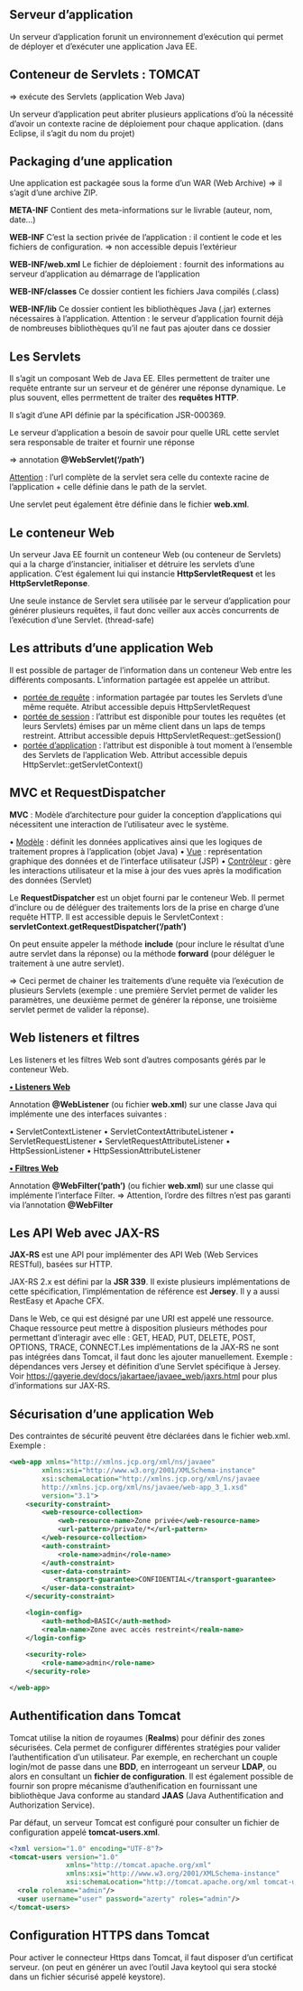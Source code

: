## Serveur d’application

Un serveur d’application forunit un environnement d’exécution qui permet de déployer et d’exécuter une application Java EE.

## Conteneur de Servlets : TOMCAT

=> exécute des Servlets (application Web Java)

Un serveur d’application peut abriter plusieurs applications d’où la nécessité d’avoir un contexte racine de déploiement pour chaque application. (dans Eclipse, il s’agit du nom du projet)

## Packaging d’une application

Une application est packagée sous la forme d’un WAR (Web Archive) => il s’agit d’une archive ZIP.

**META-INF**
Contient des meta-informations sur le livrable (auteur, nom, date…)

**WEB-INF**
C’est la section privée de l’application : il contient le code et les fichiers de configuration. => non accessible depuis l’extérieur

**WEB-INF/web.xml**
Le fichier de déploiement : fournit des informations au serveur d’application au démarrage de l’application

**WEB-INF/classes**
Ce dossier contient les fichiers Java compilés (.class)

**WEB-INF/lib**
Ce dossier contient les bibliothèques Java (.jar) externes nécessaires à l’application. Attention : le serveur d’application fournit déjà de nombreuses bibliothèques qu’il ne faut pas ajouter dans ce dossier

## Les Servlets

Il s’agit un composant Web de Java EE. Elles permettent de traiter une requête entrante sur un serveur et de générer une réponse dynamique. Le plus souvent, elles perrmettent de traiter des **requêtes HTTP**.

Il s’agit d’une API définie par la spécification JSR-000369.

Le serveur d’application a besoin de savoir pour quelle URL cette servlet sera responsable de traiter et fournir une réponse 

=> annotation **@WebServlet(‘/path’)**

<u>Attention</u> : l’url complète de la servlet sera celle du contexte racine de l’application + celle définie dans le path de la servlet.

Une servlet peut également être définie dans le fichier **web.xml**.

## Le conteneur Web

Un serveur Java EE fournit un conteneur Web (ou conteneur de Servlets) qui a la charge d’instancier, initialiser et détruire les servlets d’une application. C’est également lui qui instancie **HttpServletRequest** et les **HttpServletReponse**.

Une seule instance de Servlet sera utilisée par le serveur d’application pour générer plusieurs requêtes, il faut donc veiller aux accès concurrents de l’exécution d’une Servlet. (thread-safe)

## Les attributs d’une application Web

Il est possible de partager de l’information dans un conteneur Web entre les différents composants. L’information partagée est appelée un attribut.

- <u>portée de requête</u> : information partagée par toutes les Servlets d’une même requête. Atribut accessible depuis HttpServletRequest
- <u>portée de session</u> : l’attribut est disponible pour toutes les requêtes (et leurs Servlets) émises par un même client dans un laps de temps restreint. Attribut accessible depuis HttpServletRequest::getSession()
- <u>portée d’application</u> : l’attribut est disponible à tout moment à l’ensemble des Servlets de l’application Web. Attribut accessible depuis HttpServlet::getServletContext()

## MVC et RequestDispatcher

**MVC** : Modèle d’architecture pour guider la conception d’applications qui nécessitent une interaction de l’utilisateur avec le système.

• <u>Modèle</u> : définit les données applicatives ainsi que les logiques de traitement propres à l’application (objet Java)
• <u>Vue</u> : représentation graphique des données et de l’interface utilisateur (JSP)
• <u>Contrôleur</u> : gère les interactions utilisateur et la mise à jour des vues après la modification des données (Servlet)

Le **RequestDispatcher** est un objet fourni par le conteneur Web. Il permet d’inclure ou de déléguer des traitements lors de la prise en charge d’une requête HTTP. Il est accessible depuis le ServletContext : **servletContext.getRequestDispatcher(‘/path’)**

On peut ensuite appeler la méthode **include** (pour inclure le résultat d’une autre servlet dans la réponse) ou la méthode **forward** (pour déléguer le traitement à une autre servlet).

=> Ceci permet de chainer les traitements d’une requête via l’exécution de plusieurs Servlets (exemple : une première Servlet permet de valider les paramètres, une deuxième permet de générer la réponse, une troisième servlet permet de valider la réponse).

## Web listeners et filtres

Les listeners et les filtres Web sont d’autres composants gérés par le conteneur Web.

<u>**• Listeners Web**</u>

Annotation **@WebListener** (ou fichier **web.xml**) sur une classe Java qui implémente une des interfaces suivantes :

• ServletContextListener
• ServletContextAttributeListener
• ServletRequestListener
• ServletRequestAttributeListener
• HttpSessionListener
• HttpSessionAttributeListener

**<u>• Filtres Web</u>**

Annotation **@WebFilter(‘path’)** (ou fichier **web.xml**) sur une classe qui implémente l’interface Filter.
=> Attention, l’ordre des filtres n’est pas garanti via l’annotation **@WebFilter**

## Les API Web avec JAX-RS

**JAX-RS** est une API pour implémenter des API Web (Web Services RESTful), basées sur HTTP.

JAX-RS 2.x est défini par la **JSR 339**. Il existe plusieurs implémentations de cette spécification, l’implémentation de référence est **Jersey**. Il y a aussi RestEasy et Apache CFX.

Dans le Web, ce qui est désigné par une URI est appelé une ressource. Chaque ressource peut mettre à disposition plusieurs méthodes pour permettant d’interagir avec elle : GET, HEAD, PUT, DELETE, POST, OPTIONS, TRACE, CONNECT.Les implémentations de la JAX-RS ne sont pas intégrées dans Tomcat, il faut donc les ajouter manuellement. Exemple : dépendances vers Jersey et définition d’une Servlet spécifique à Jersey.
Voir https://gayerie.dev/docs/jakartaee/javaee_web/jaxrs.html pour plus d’informations sur JAX-RS.

## Sécurisation d’une application Web

Des contraintes de sécurité peuvent être déclarées dans le fichier web.xml. 
Exemple :  

```xml
<web-app xmlns="http://xmlns.jcp.org/xml/ns/javaee"       
        xmlns:xsi="http://www.w3.org/2001/XMLSchema-instance"       
        xsi:schemaLocation="http://xmlns.jcp.org/xml/ns/javaee        
        http://xmlns.jcp.org/xml/ns/javaee/web-app_3_1.xsd"       
        version="3.1">
    <security-constraint>  
        <web-resource-collection>  
            <web-resource-name>Zone privée</web-resource-name>   
            <url-pattern>/private/*</url-pattern> 
        </web-resource-collection>    
        <auth-constraint>   
        	<role-name>admin</role-name>
        </auth-constraint>   
        <user-data-constraint>  
     	   <transport-guarantee>CONFIDENTIAL</transport-guarantee>  
        </user-data-constraint> 
	</security-constraint>  

    <login-config>   
        <auth-method>BASIC</auth-method>  
        <realm-name>Zone avec accès restreint</realm-name> 
	</login-config> 
        
    <security-role> 
   		<role-name>admin</role-name>
    </security-role> 

</web-app> 
```

## Authentification dans Tomcat

Tomcat utilise la nition de royaumes (**Realms**) pour définir des zones sécurisées. Cela permet de configurer différentes stratégies pour valider l’authentification d’un utilisateur. 
Par exemple, en recherchant un couple login/mot de passe dans une **BDD**, en interrogeant un serveur **LDAP**, ou alors en consultant un **fichier de configuration**. 
Il est également possible de fournir son propre mécanisme d’authenification en fournissant une bibliothèque Java conforme au standard **JAAS** (Java Authentification and Authorization Service).

Par défaut, un serveur Tomcat est configuré pour consulter un fichier de configuration appelé **tomcat-users.xml**.

```xml
<?xml version="1.0" encoding="UTF-8"?>
<tomcat-users version="1.0"
              xmlns="http://tomcat.apache.org/xml"
              xmlns:xsi="http://www.w3.org/2001/XMLSchema-instance"
              xsi:schemaLocation="http://tomcat.apache.org/xml tomcat-users.xsd">
  <role rolename="admin"/>
  <user username="user" password="azerty" roles="admin"/>
</tomcat-users>
```



## Configuration HTTPS dans Tomcat

Pour activer le connecteur Https dans Tomcat, il faut disposer d’un certificat serveur. (on peut en générer un avec l’outil Java keytool qui sera stocké dans un fichier sécurisé appelé keystore).